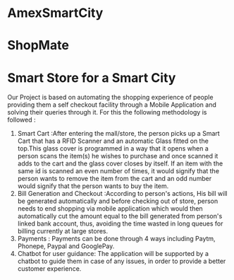 # AmexSmartCity

# ShopMate
# Smart Store for a Smart City

Our Project is based on automating the shopping experience of people providing them a self checkout facility through a Mobile Application and solving their queries through it.
For this the following methodology is followed :
1. Smart Cart :After entering the mall/store, the person picks up a Smart Cart that has a RFID Scanner and an automatic Glass fitted on the top.This glass cover is programmed in a way that it opens when a person scans the item(s) he wishes to purchase and once scanned it adds to the cart and the glass cover closes by itself. If an item with the same id is scanned an even number of times, it would signify that the person wants to remove the item from the cart and an odd number would signify that the person wants to buy the item. 
2. Bill Generation and Checkout :According to person's actions, His bill will be generated automatically and before checking out of store, person needs to end shopping via mobile application which would then automatically cut the amount equal to the bill generated from person's linked bank account, thus, avoiding the time wasted in long queues for billing currently at large stores. 
3. Payments : Payments can be done through 4 ways including Paytm, Phonepe, Paypal and GooglePay.
4. Chatbot for user guidance: The application will be supported by a chatbot to guide them in case of any issues, in order to provide a better customer experience.
